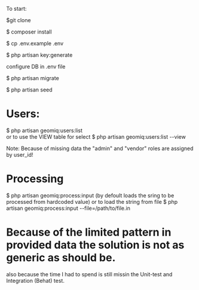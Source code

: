 To start:

$git clone

$ composer install

$ cp .env.example .env

$ php artisan key:generate  

 configure DB in .env file

$ php artisan migrate

$ php artisan seed

# Users:

$ php artisan geomiq:users:list  
or to use the VIEW table for select
$ php artisan geomiq:users:list --view 

Note: Because of missing data the "admin" and "vendor" roles are assigned by user_id!

# Processing 
$ php artisan geomiq:process:input 
(by defoult loads the sring to be processed from hardcoded value)
or to load the string from file
$ php artisan geomiq:process:input --file=/path/to/file.in

# Because of the limited pattern in provided data the solution is not as generic as should be.

also because the time I had to spend is still missin the Unit-test and Integration (Behat) test.
 